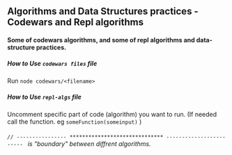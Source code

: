 ## Algorithms and Data Structures practices - Codewars and Repl algorithms 

#### Some of codewars algorithms, and some of repl algorithms and data-structure practices.

##### How to Use `codewars files` file
Run `node codewars/<filename>`

##### How to Use `repl-algs` file
Uncomment specific part of code (algorithm) you want to run. (If needed call the function. eg `someFunction(someinput)` )

###### `// ---------------- ****************************** ------------------------ ` is "boundary" between diffrent algorithms.

